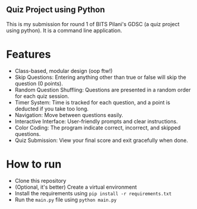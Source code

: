 ## Quiz Project using Python

This is my submission for round 1 of BITS Pilani's GDSC (a quiz project using python). It is a command line application.

# Features

- Class-based, modular design (oop ftw!)
- Skip Questions: Entering anything other than true or false will skip the question (0 points).
- Random Question Shuffling: Questions are presented in a random order for each quiz session.
- Timer System: Time is tracked for each question, and a point is deducted if you take too long.
- Navigation: Move between questions easily.
- Interactive Interface: User-friendly prompts and clear instructions.
- Color Coding: The program indicate correct, incorrect, and skipped questions.
- Quiz Submission: View your final score and exit gracefully when done.

# How to run

- Clone this repository
- (Optional, it's better) Create a virtual environment
- Install the requirements using `pip install -r requirements.txt`
- Run the `main.py` file using `python main.py`
